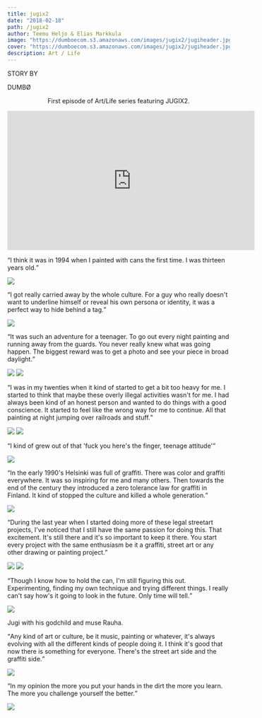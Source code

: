 ```yaml
---
title: jugix2
date: "2018-02-18"
path: /jugix2
author: Teemu Heljo & Elias Markkula
image: "https://dumboecom.s3.amazonaws.com/images/jugix2/jugiheader.jpg"
cover: "https://dumboecom.s3.amazonaws.com/images/jugix2/jugiheader.jpg"
description: Art / Life
---
```


<div class="story">
    <div class="story-meta">
         
<p>STORY BY</p>
<p class="story-meta__author">DUMBØ</p>
</div>
<div class="story-body">
    
<p style="text-align:center">First episode of Art/Life series featuring JUGIX2.</p>

<div class="video-wrapper">

  <iframe width="560" height="315" src="https://www.youtube.com/embed/cMiD6BSb6rc" frameborder="0" allowfullscreen></iframe>

  </div>


    
 <q>I think it was in 1994 when I painted with cans the first time. I was thirteen years old.</q>  

 <img src="https://dumboecom.s3.amazonaws.com/images/jugix2/JUGI-2.jpg">
     

<q>I got really carried away by the whole culture. For a guy who really doesn't want to underline himself or reveal his own persona or identity, it was a perfect way to hide behind a tag.</q>

<img src="https://dumboecom.s3.amazonaws.com/images/jugix2/jugicollage1.jpg">

<q>It was such an adventure for a teenager. To go out every night painting and running away from the guards. You never really knew what was going happen. The biggest reward was to get a photo and see your piece in broad daylight.</q> 

<img src="https://dumboecom.s3.amazonaws.com/images/jugix2/jugicollage11.jpg">
<img src="https://dumboecom.s3.amazonaws.com/images/jugix2/jugicollage2.jpg">


<q>I was in my twenties when it kind of started to get a bit too heavy for me. I started to think that maybe these overly illegal activities wasn't for me. I had always been kind of an honest person and wanted to do things with a good conscience. It started to feel like the wrong way for me to continue. All that painting at night jumping over railroads and stuff.</q>

<img src="https://dumboecom.s3.amazonaws.com/images/jugix2/JUGI-6.jpg">
<img src="https://dumboecom.s3.amazonaws.com/images/jugix2/jugicollage12.jpg">

<q>I kind of grew out of that 'fuck you here's the finger, teenage attitude'</q>

<img src="https://dumboecom.s3.amazonaws.com/images/jugix2/JUGI-3.jpg">

<q>In the early 1990's Helsinki was full of graffiti. There was color and graffiti everywhere. It was so inspiring for me and many others. Then towards the end of the century they introduced a zero tolerance law for graffiti in Finland. It kind of stopped the culture and killed a whole generation.</q>

<img src="https://dumboecom.s3.amazonaws.com/images/jugix2/jugicollage13.jpg">


<q>During the last year when I started doing more of these legal streetart projects, I've noticed that I still have the same passion for doing this. That excitement. It's still there and it's so important to keep it there. You start every project with the same enthusiasm be it a graffiti, street art or any other drawing or painting project.</q>

<img src="https://dumboecom.s3.amazonaws.com/images/jugix2/jugicollage6.jpg">
<img src="https://dumboecom.s3.amazonaws.com/images/jugix2/jugicollage7.jpg">

<q>Though I know how to hold the can, I'm still figuring this out. Experimenting, finding my own technique and trying different things. I really can't say how's it going to look in the future. Only time will tell.</q>

<img src="https://dumboecom.s3.amazonaws.com/images/jugix2/jugicollage15.jpg">
<p class="photo-caption">Jugi with his godchild and muse Rauha.</p>


<q>Any kind of art or culture, be it music, painting or whatever, it's always evolving with all the different kinds of people doing it. I think it's good that now there is something for everyone. There's the street art side and the graffiti side.</q>

<img src="https://dumboecom.s3.amazonaws.com/images/jugix2/jugicollage16.jpg">

<q>In my opinion the more you put your hands in the dirt the more you learn. The more you challenge yourself the better.</q>

<img src="https://dumboecom.s3.amazonaws.com/images/jugix2/JUGI-8.jpg">









  
    
  
</div>
</div>